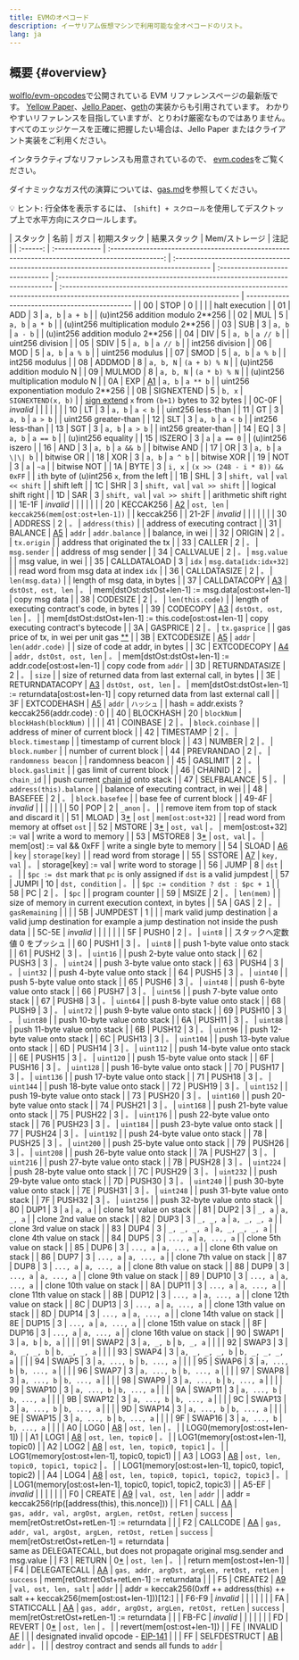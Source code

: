 ```yaml
---
title: EVMのオペコード
description: イーサリアム仮想マシンで利用可能な全オペコードのリスト。
lang: ja
---
```


## 概要 \{#overview}

[wolflo/evm-opcodes](https://github.com/wolflo/evm-opcodes)で公開されている EVM リファレンスページの最新版です。 [Yellow Paper](https://ethereum.github.io/yellowpaper/paper.pdf)、[Jello Paper](https://jellopaper.org/evm/)、[geth](https://github.com/ethereum/go-ethereum)の実装からも引用されています。 わかりやすいリファレンスを目指していますが、とりわけ厳密なものではありません。 すべてのエッジケースを正確に把握したい場合は、Jello Paper またはクライアント実装をご利用ください。

インタラクティブなリファレンスも用意されているので、 [evm.codes](https://www.evm.codes/)をご覧ください。

ダイナミックなガス代の演算については、[gas.md](https://github.com/wolflo/evm-opcodes/blob/main/gas.md)を参照してください。

💡 ヒント: 行全体を表示するには、 `[shift] + スクロール`を使用してデスクトップ上で水平方向にスクロールします。

| スタック | 名前           |                                              ガス                                               | 初期スタック                                                                              | 結果スタック                    | Mem/ストレージ                                                                | 注記                                                                                                                             |
| :------: | :------------- | :---------------------------------------------------------------------------------------------: | :---------------------------------------------------------------------------------------- | :------------------------------ | :---------------------------------------------------------------------------- | :------------------------------------------------------------------------------------------------------------------------------- | ---------------------------------------------- |
|    00    | STOP           |                                                0                                                |                                                                                           |                                 |                                                                               | halt execution                                                                                                                   |
|    01    | ADD            |                                                3                                                | `a, b`                                                                                    | `a + b`                         |                                                                               | (u)int256 addition modulo 2\*\*256                                                                                               |
|    02    | MUL            |                                                5                                                | `a, b`                                                                                    | `a * b`                         |                                                                               | (u)int256 multiplication modulo 2\*\*256                                                                                         |
|    03    | SUB            |                                                3                                                | `a, b`                                                                                    | `a - b`                         |                                                                               | (u)int256 addition modulo 2\*\*256                                                                                               |
|    04    | DIV            |                                                5                                                | `a, b`                                                                                    | `a // b`                        |                                                                               | uint256 division                                                                                                                 |
|    05    | SDIV           |                                                5                                                | `a, b`                                                                                    | `a // b`                        |                                                                               | int256 division                                                                                                                  |
|    06    | MOD            |                                                5                                                | `a, b`                                                                                    | `a % b`                         |                                                                               | uint256 modulus                                                                                                                  |
|    07    | SMOD           |                                                5                                                | `a, b`                                                                                    | `a % b`                         |                                                                               | int256 modulus                                                                                                                   |
|    08    | ADDMOD         |                                                8                                                | `a, b, N`                                                                                 | `(a + b) % N`                   |                                                                               | (u)int256 addition modulo N                                                                                                      |
|    09    | MULMOD         |                                                8                                                | `a, b, N`                                                                                 | `(a * b) % N`                   |                                                                               | (u)int256 multiplication modulo N                                                                                                |
|    0A    | EXP            |               [A1](https://github.com/wolflo/evm-opcodes/blob/main/gas.md#a1-exp)               | `a, b`                                                                                    | `a ** b`                        |                                                                               | uint256 exponentiation modulo 2\*\*256                                                                                           |
|    0B    | SIGNEXTEND     |                                                5                                                | `b, x`                                                                                    | `SIGNEXTEND(x, b)`              |                                                                               | [sign extend](https://wikipedia.org/wiki/Sign_extension) `x` from `(b+1)` bytes to 32 bytes                                      |
|  0C-0F   | _invalid_      |                                                                                                 |                                                                                           |                                 |                                                                               |                                                                                                                                  |
|    10    | LT             |                                                3                                                | `a, b`                                                                                    | `a < b`                         |                                                                               | uint256 less-than                                                                                                                |
|    11    | GT             |                                                3                                                | `a, b`                                                                                    | `a > b`                         |                                                                               | uint256 greater-than                                                                                                             |
|    12    | SLT            |                                                3                                                | `a, b`                                                                                    | `a < b`                         |                                                                               | int256 less-than                                                                                                                 |
|    13    | SGT            |                                                3                                                | `a, b`                                                                                    | `a > b`                         |                                                                               | int256 greater-than                                                                                                              |
|    14    | EQ             |                                                3                                                | `a, b`                                                                                    | `a == b`                        |                                                                               | (u)int256 equality                                                                                                               |
|    15    | ISZERO         |                                                3                                                | `a`                                                                                       | `a == 0`                        |                                                                               | (u)int256 iszero                                                                                                                 |
|    16    | AND            |                                                3                                                | `a, b`                                                                                    | `a && b`                        |                                                                               | bitwise AND                                                                                                                      |
|    17    | OR             |                                                3                                                | `a, b`                                                                                    | `a \|\| b`                      |                                                                               | bitwise OR                                                                                                                       |
|    18    | XOR            |                                                3                                                | `a, b`                                                                                    | `a ^ b`                         |                                                                               | bitwise XOR                                                                                                                      |
|    19    | NOT            |                                                3                                                | `a`                                                                                       | `~a`                            |                                                                               | bitwise NOT                                                                                                                      |
|    1A    | BYTE           |                                                3                                                | `i, x`                                                                                    | `(x >> (248 - i * 8)) && 0xFF`  |                                                                               | `i`th byte of (u)int256 `x`, from the left                                                                                       |
|    1B    | SHL            |                                                3                                                | `shift, val`                                                                              | `val << shift`                  |                                                                               | shift left                                                                                                                       |
|    1C    | SHR            |                                                3                                                | `shift, val`                                                                              | `val >> shift`                  |                                                                               | logical shift right                                                                                                              |
|    1D    | SAR            |                                                3                                                | `shift, val`                                                                              | `val >> shift`                  |                                                                               | arithmetic shift right                                                                                                           |
|  1E-1F   | _invalid_      |                                                                                                 |                                                                                           |                                 |                                                                               |                                                                                                                                  |
|    20    | KECCAK256      |              [A2](https://github.com/wolflo/evm-opcodes/blob/main/gas.md#a2-sha3)               | `ost, len`                                                                                | `keccak256(mem[ost:ost+len-1])` |                                                                               | keccak256                                                                                                                        |
|  21-2F   | _invalid_      |                                                                                                 |                                                                                           |                                 |                                                                               |                                                                                                                                  |
|    30    | ADDRESS        |                                                2                                                | `。`                                                                                      | `address(this)`                 |                                                                               | address of executing contract                                                                                                    |
|    31    | BALANCE        | [A5](https://github.com/wolflo/evm-opcodes/blob/main/gas.md#a5-balance-extcodesize-extcodehash) | `addr`                                                                                    | `addr.balance`                  |                                                                               | balance, in wei                                                                                                                  |
|    32    | ORIGIN         |                                                2                                                | `。`                                                                                      | `tx.origin`                     |                                                                               | address that originated the tx                                                                                                   |
|    33    | CALLER         |                                                2                                                | `。`                                                                                      | `msg.sender`                    |                                                                               | address of msg sender                                                                                                            |
|    34    | CALLVALUE      |                                                2                                                | `。`                                                                                      | `msg.value`                     |                                                                               | msg value, in wei                                                                                                                |
|    35    | CALLDATALOAD   |                                                3                                                | `idx`                                                                                     | `msg.data[idx:idx+32]`          |                                                                               | read word from msg data at index `idx`                                                                                           |
|    36    | CALLDATASIZE   |                                                2                                                | `。`                                                                                      | `len(msg.data)`                 |                                                                               | length of msg data, in bytes                                                                                                     |
|    37    | CALLDATACOPY   |         [A3](https://github.com/wolflo/evm-opcodes/blob/main/gas.md#a3-copy-operations)         | `dstOst, ost, len`                                                                        | `。`                            | mem[dstOst:dstOst+len-1] := msg.data[ost:ost+len-1]                           | copy msg data                                                                                                                    |
|    38    | CODESIZE       |                                                2                                                | `。`                                                                                      | `len(this.code)`                |                                                                               | length of executing contract's code, in bytes                                                                                    |
|    39    | CODECOPY       |         [A3](https://github.com/wolflo/evm-opcodes/blob/main/gas.md#a3-copy-operations)         | `dstOst, ost, len`                                                                        | `。`                            |                                                                               | mem[dstOst:dstOst+len-1] := this.code[ost:ost+len-1]                                                                             | copy executing contract's bytecode             |
|    3A    | GASPRICE       |                                                2                                                | `。`                                                                                      | `tx.gasprice`                   |                                                                               | gas price of tx, in wei per unit gas [\*\*](https://eips.ethereum.org/EIPS/eip-1559#gasprice)                                    |
|    3B    | EXTCODESIZE    | [A5](https://github.com/wolflo/evm-opcodes/blob/main/gas.md#a5-balance-extcodesize-extcodehash) | `addr`                                                                                    | `len(addr.code)`                |                                                                               | size of code at addr, in bytes                                                                                                   |
|    3C    | EXTCODECOPY    |           [A4](https://github.com/wolflo/evm-opcodes/blob/main/gas.md#a4-extcodecopy)           | `addr, dstOst, ost, len`                                                                  | `。`                            | mem[dstOst:dstOst+len-1] := addr.code[ost:ost+len-1]                          | copy code from `addr`                                                                                                            |
|    3D    | RETURNDATASIZE |                                                2                                                | `。`                                                                                      | `size`                          |                                                                               | size of returned data from last external call, in bytes                                                                          |
|    3E    | RETURNDATACOPY |         [A3](https://github.com/wolflo/evm-opcodes/blob/main/gas.md#a3-copy-operations)         | `dstOst, ost, len`                                                                        | `。`                            | mem[dstOst:dstOst+len-1] := returndata[ost:ost+len-1]                         | copy returned data from last external call                                                                                       |
|    3F    | EXTCODEHASH    | [A5](https://github.com/wolflo/evm-opcodes/blob/main/gas.md#a5-balance-extcodesize-extcodehash) | `addr`                                                                                    | `ハッシュ`                      |                                                                               | hash = addr.exists ? keccak256(addr.code) : 0                                                                                    |
|    40    | BLOCKHASH      |                                               20                                                | `blockNum`                                                                                | `blockHash(blockNum)`           |                                                                               |                                                                                                                                  |
|    41    | COINBASE       |                                                2                                                | `。`                                                                                      | `block.coinbase`                |                                                                               | address of miner of current block                                                                                                |
|    42    | TIMESTAMP      |                                                2                                                | `。`                                                                                      | `block.timestamp`               |                                                                               | timestamp of current block                                                                                                       |
|    43    | NUMBER         |                                                2                                                | `。`                                                                                      | `block.number`                  |                                                                               | number of current block                                                                                                          |
|    44    | PREVRANDAO     |                                                2                                                | `。`                                                                                      | `randomness beacon`             |                                                                               | randomness beacon                                                                                                                |
|    45    | GASLIMIT       |                                                2                                                | `。`                                                                                      | `block.gaslimit`                |                                                                               | gas limit of current block                                                                                                       |
|    46    | CHAINID        |                                                2                                                | `。`                                                                                      | `chain_id`                      |                                                                               | push current [chain id](https://eips.ethereum.org/EIPS/eip-155) onto stack                                                       |
|    47    | SELFBALANCE    |                                                5                                                | `。`                                                                                      | `address(this).balance`         |                                                                               | balance of executing contract, in wei                                                                                            |
|    48    | BASEFEE        |                                                2                                                | `。`                                                                                      | `block.basefee`                 |                                                                               | base fee of current block                                                                                                        |
|  49-4F   | _invalid_      |                                                                                                 |                                                                                           |                                 |                                                                               |                                                                                                                                  |
|    50    | POP            |                                                2                                                | `_anon`                                                                                   | `。`                            |                                                                               | remove item from top of stack and discard it                                                                                     |
|    51    | MLOAD          |       3[\*](https://github.com/wolflo/evm-opcodes/blob/main/gas.md#a0-1-memory-expansion)       | `ost`                                                                                     | `mem[ost:ost+32]`               |                                                                               | read word from memory at offset `ost`                                                                                            |
|    52    | MSTORE         |       3[\*](https://github.com/wolflo/evm-opcodes/blob/main/gas.md#a0-1-memory-expansion)       | `ost, val`                                                                                | `。`                            | mem[ost:ost+32] := val                                                        | write a word to memory                                                                                                           |
|    53    | MSTORE8        |       3[\*](https://github.com/wolflo/evm-opcodes/blob/main/gas.md#a0-1-memory-expansion)       | `ost, val`                                                                                | `。`                            | mem[ost] := val && 0xFF                                                       | write a single byte to memory                                                                                                    |
|    54    | SLOAD          |              [A6](https://github.com/wolflo/evm-opcodes/blob/main/gas.md#a6-sload)              | `key`                                                                                     | `storage[key]`                  |                                                                               | read word from storage                                                                                                           |
|    55    | SSTORE         |             [A7](https://github.com/wolflo/evm-opcodes/blob/main/gas.md#a7-sstore)              | `key, val`                                                                                | `。`                            | storage[key] := val                                                           | write word to storage                                                                                                            |
|    56    | JUMP           |                                                8                                                | `dst`                                                                                     | `。`                            |                                                                               | `$pc := dst` mark that `pc` is only assigned if `dst` is a valid jumpdest                                                        |
|    57    | JUMPI          |                                               10                                                | `dst, condition`                                                                          | `。`                            |                                                                               | `$pc := condition ? dst : $pc + 1`                                                                                               |
|    58    | PC             |                                                2                                                | `。`                                                                                      | `$pc`                           |                                                                               | program counter                                                                                                                  |
|    59    | MSIZE          |                                                2                                                | `。`                                                                                      | `len(mem)`                      |                                                                               | size of memory in current execution context, in bytes                                                                            |
|    5A    | GAS            |                                                2                                                | `。`                                                                                      | `gasRemaining`                  |                                                                               |                                                                                                                                  |
|    5B    | JUMPDEST       |                                                1                                                |                                                                                           |                                 | mark valid jump destination                                                   | a valid jump destination for example a jump destination not inside the push data                                                 |
|  5C-5E   | _invalid_      |                                                                                                 |                                                                                           |                                 |                                                                               |                                                                                                                                  |
|    5F    | PUSH0          |                                                2                                                | `。`                                                                                      | `uint8`                         |                                                                               | スタックへ定数値 0 をプッシュ                                                                                                    |
|    60    | PUSH1          |                                                3                                                | `。`                                                                                      | `uint8`                         |                                                                               | push 1-byte value onto stack                                                                                                     |
|    61    | PUSH2          |                                                3                                                | `。`                                                                                      | `uint16`                        |                                                                               | push 2-byte value onto stack                                                                                                     |
|    62    | PUSH3          |                                                3                                                | `。`                                                                                      | `uint24`                        |                                                                               | push 3-byte value onto stack                                                                                                     |
|    63    | PUSH4          |                                                3                                                | `。`                                                                                      | `uint32`                        |                                                                               | push 4-byte value onto stack                                                                                                     |
|    64    | PUSH5          |                                                3                                                | `。`                                                                                      | `uint40`                        |                                                                               | push 5-byte value onto stack                                                                                                     |
|    65    | PUSH6          |                                                3                                                | `。`                                                                                      | `uint48`                        |                                                                               | push 6-byte value onto stack                                                                                                     |
|    66    | PUSH7          |                                                3                                                | `。`                                                                                      | `uint56`                        |                                                                               | push 7-byte value onto stack                                                                                                     |
|    67    | PUSH8          |                                                3                                                | `。`                                                                                      | `uint64`                        |                                                                               | push 8-byte value onto stack                                                                                                     |
|    68    | PUSH9          |                                                3                                                | `。`                                                                                      | `uint72`                        |                                                                               | push 9-byte value onto stack                                                                                                     |
|    69    | PUSH10         |                                                3                                                | `。`                                                                                      | `uint80`                        |                                                                               | push 10-byte value onto stack                                                                                                    |
|    6A    | PUSH11         |                                                3                                                | `。`                                                                                      | `uint88`                        |                                                                               | push 11-byte value onto stack                                                                                                    |
|    6B    | PUSH12         |                                                3                                                | `。`                                                                                      | `uint96`                        |                                                                               | push 12-byte value onto stack                                                                                                    |
|    6C    | PUSH13         |                                                3                                                | `。`                                                                                      | `uint104`                       |                                                                               | push 13-byte value onto stack                                                                                                    |
|    6D    | PUSH14         |                                                3                                                | `。`                                                                                      | `uint112`                       |                                                                               | push 14-byte value onto stack                                                                                                    |
|    6E    | PUSH15         |                                                3                                                | `。`                                                                                      | `uint120`                       |                                                                               | push 15-byte value onto stack                                                                                                    |
|    6F    | PUSH16         |                                                3                                                | `。`                                                                                      | `uint128`                       |                                                                               | push 16-byte value onto stack                                                                                                    |
|    70    | PUSH17         |                                                3                                                | `。`                                                                                      | `uint136`                       |                                                                               | push 17-byte value onto stack                                                                                                    |
|    71    | PUSH18         |                                                3                                                | `。`                                                                                      | `uint144`                       |                                                                               | push 18-byte value onto stack                                                                                                    |
|    72    | PUSH19         |                                                3                                                | `。`                                                                                      | `uint152`                       |                                                                               | push 19-byte value onto stack                                                                                                    |
|    73    | PUSH20         |                                                3                                                | `。`                                                                                      | `uint160`                       |                                                                               | push 20-byte value onto stack                                                                                                    |
|    74    | PUSH21         |                                                3                                                | `。`                                                                                      | `uint168`                       |                                                                               | push 21-byte value onto stack                                                                                                    |
|    75    | PUSH22         |                                                3                                                | `。`                                                                                      | `uint176`                       |                                                                               | push 22-byte value onto stack                                                                                                    |
|    76    | PUSH23         |                                                3                                                | `。`                                                                                      | `uint184`                       |                                                                               | push 23-byte value onto stack                                                                                                    |
|    77    | PUSH24         |                                                3                                                | `。`                                                                                      | `uint192`                       |                                                                               | push 24-byte value onto stack                                                                                                    |
|    78    | PUSH25         |                                                3                                                | `。`                                                                                      | `uint200`                       |                                                                               | push 25-byte value onto stack                                                                                                    |
|    79    | PUSH26         |                                                3                                                | `。`                                                                                      | `uint208`                       |                                                                               | push 26-byte value onto stack                                                                                                    |
|    7A    | PUSH27         |                                                3                                                | `。`                                                                                      | `uint216`                       |                                                                               | push 27-byte value onto stack                                                                                                    |
|    7B    | PUSH28         |                                                3                                                | `。`                                                                                      | `uint224`                       |                                                                               | push 28-byte value onto stack                                                                                                    |
|    7C    | PUSH29         |                                                3                                                | `。`                                                                                      | `uint232`                       |                                                                               | push 29-byte value onto stack                                                                                                    |
|    7D    | PUSH30         |                                                3                                                | `。`                                                                                      | `uint240`                       |                                                                               | push 30-byte value onto stack                                                                                                    |
|    7E    | PUSH31         |                                                3                                                | `。`                                                                                      | `uint248`                       |                                                                               | push 31-byte value onto stack                                                                                                    |
|    7F    | PUSH32         |                                                3                                                | `。`                                                                                      | `uint256`                       |                                                                               | push 32-byte value onto stack                                                                                                    |
|    80    | DUP1           |                                                3                                                | `a`                                                                                       | `a, a`                          |                                                                               | clone 1st value on stack                                                                                                         |
|    81    | DUP2           |                                                3                                                | `_, a`                                                                                    | `a, _, a`                       |                                                                               | clone 2nd value on stack                                                                                                         |
|    82    | DUP3           |                                                3                                                | `_, _, a`                                                                                 | `a, _, _, a`                    |                                                                               | clone 3rd value on stack                                                                                                         |
|    83    | DUP4           |                                                3                                                | `_, _, _, a`                                                                              | `a, _, _, _, a`                 |                                                                               | clone 4th value on stack                                                                                                         |
|    84    | DUP5           |                                                3                                                | `..., a`                                                                                  | `a, ..., a`                     |                                                                               | clone 5th value on stack                                                                                                         |
|    85    | DUP6           |                                                3                                                | `..., a`                                                                                  | `a, ..., a`                     |                                                                               | clone 6th value on stack                                                                                                         |
|    86    | DUP7           |                                                3                                                | `..., a`                                                                                  | `a, ..., a`                     |                                                                               | clone 7th value on stack                                                                                                         |
|    87    | DUP8           |                                                3                                                | `..., a`                                                                                  | `a, ..., a`                     |                                                                               | clone 8th value on stack                                                                                                         |
|    88    | DUP9           |                                                3                                                | `..., a`                                                                                  | `a, ..., a`                     |                                                                               | clone 9th value on stack                                                                                                         |
|    89    | DUP10          |                                                3                                                | `..., a`                                                                                  | `a, ..., a`                     |                                                                               | clone 10th value on stack                                                                                                        |
|    8A    | DUP11          |                                                3                                                | `..., a`                                                                                  | `a, ..., a`                     |                                                                               | clone 11th value on stack                                                                                                        |
|    8B    | DUP12          |                                                3                                                | `..., a`                                                                                  | `a, ..., a`                     |                                                                               | clone 12th value on stack                                                                                                        |
|    8C    | DUP13          |                                                3                                                | `..., a`                                                                                  | `a, ..., a`                     |                                                                               | clone 13th value on stack                                                                                                        |
|    8D    | DUP14          |                                                3                                                | `..., a`                                                                                  | `a, ..., a`                     |                                                                               | clone 14th value on stack                                                                                                        |
|    8E    | DUP15          |                                                3                                                | `..., a`                                                                                  | `a, ..., a`                     |                                                                               | clone 15th value on stack                                                                                                        |
|    8F    | DUP16          |                                                3                                                | `..., a`                                                                                  | `a, ..., a`                     |                                                                               | clone 16th value on stack                                                                                                        |
|    90    | SWAP1          |                                                3                                                | `a, b`                                                                                    | `b, a`                          |                                                                               |                                                                                                                                  |
|    91    | SWAP2          |                                                3                                                | `a, _, b`                                                                                 | `b, _, a`                       |                                                                               |                                                                                                                                  |
|    92    | SWAP3          |                                                3                                                | `a, _, _, b`                                                                              | `b, _, _, a`                    |                                                                               |                                                                                                                                  |
|    93    | SWAP4          |                                                3                                                | `a, _, _, _, b`                                                                           | `b, _, _, _, a`                 |                                                                               |                                                                                                                                  |
|    94    | SWAP5          |                                                3                                                | `a, ..., b`                                                                               | `b, ..., a`                     |                                                                               |                                                                                                                                  |
|    95    | SWAP6          |                                                3                                                | `a, ..., b`                                                                               | `b, ..., a`                     |                                                                               |                                                                                                                                  |
|    96    | SWAP7          |                                                3                                                | `a, ..., b`                                                                               | `b, ..., a`                     |                                                                               |                                                                                                                                  |
|    97    | SWAP8          |                                                3                                                | `a, ..., b`                                                                               | `b, ..., a`                     |                                                                               |                                                                                                                                  |
|    98    | SWAP9          |                                                3                                                | `a, ..., b`                                                                               | `b, ..., a`                     |                                                                               |                                                                                                                                  |
|    99    | SWAP10         |                                                3                                                | `a, ..., b`                                                                               | `b, ..., a`                     |                                                                               |                                                                                                                                  |
|    9A    | SWAP11         |                                                3                                                | `a, ..., b`                                                                               | `b, ..., a`                     |                                                                               |                                                                                                                                  |
|    9B    | SWAP12         |                                                3                                                | `a, ..., b`                                                                               | `b, ..., a`                     |                                                                               |                                                                                                                                  |
|    9C    | SWAP13         |                                                3                                                | `a, ..., b`                                                                               | `b, ..., a`                     |                                                                               |                                                                                                                                  |
|    9D    | SWAP14         |                                                3                                                | `a, ..., b`                                                                               | `b, ..., a`                     |                                                                               |                                                                                                                                  |
|    9E    | SWAP15         |                                                3                                                | `a, ..., b`                                                                               | `b, ..., a`                     |                                                                               |                                                                                                                                  |
|    9F    | SWAP16         |                                                3                                                | `a, ..., b`                                                                               | `b, ..., a`                     |                                                                               |                                                                                                                                  |
|    A0    | LOG0           |         [A8](https://github.com/wolflo/evm-opcodes/blob/main/gas.md#a8-log-operations)          | `ost, len`                                                                                | `。`                            |                                                                               | LOG0(memory[ost:ost+len-1])                                                                                                      |
|    A1    | LOG1           |         [A8](https://github.com/wolflo/evm-opcodes/blob/main/gas.md#a8-log-operations)          | `ost, len, topic0`                                                                        | `。`                            |                                                                               | LOG1(memory[ost:ost+len-1], topic0)                                                                                              |
|    A2    | LOG2           |         [A8](https://github.com/wolflo/evm-opcodes/blob/main/gas.md#a8-log-operations)          | `ost, len, topic0, topic1`                                                                | `。`                            |                                                                               | LOG1(memory[ost:ost+len-1], topic0, topic1)                                                                                      |
|    A3    | LOG3           |         [A8](https://github.com/wolflo/evm-opcodes/blob/main/gas.md#a8-log-operations)          | `ost, len, topic0, topic1, topic2`                                                        | `。`                            |                                                                               | LOG1(memory[ost:ost+len-1], topic0, topic1, topic2)                                                                              |
|    A4    | LOG4           |         [A8](https://github.com/wolflo/evm-opcodes/blob/main/gas.md#a8-log-operations)          | `ost, len, topic0, topic1, topic2, topic3`                                                | `。`                            |                                                                               | LOG1(memory[ost:ost+len-1],&#160;topic0,&#160;topic1,&#160;topic2,&#160;topic3)                                                  |
|  A5-EF   | _invalid_      |                                                                                                 |                                                                                           |                                 |                                                                               |                                                                                                                                  |
|    F0    | CREATE         |        [A9](https://github.com/wolflo/evm-opcodes/blob/main/gas.md#a9-create-operations)        | `val, ost, len`                                                                           | `addr`                          |                                                                               | addr = keccak256(rlp([address(this), this.nonce]))                                                                               |
|    F1    | CALL           |         [AA](https://github.com/wolflo/evm-opcodes/blob/main/gas.md#aa-call-operations)         | <code>gas,&#160;addr,&#160;val,&#160;argOst,&#160;argLen,&#160;retOst,&#160;retLen</code> | `success`                       | mem[retOst:retOst+retLen-1] := returndata                                     |                                                                                                                                  |
|    F2    | CALLCODE       |         [AA](https://github.com/wolflo/evm-opcodes/blob/main/gas.md#aa-call-operations)         | `gas, addr, val, argOst, argLen, retOst, retLen`                                          | `success`                       | mem[retOst:retOst+retLen-1]&#160;=&#160;returndata                            | same&#160;as&#160;DELEGATECALL,&#160;but&#160;does&#160;not&#160;propagate&#160;original&#160;msg.sender&#160;and&#160;msg.value |
|    F3    | RETURN         |       0[\*](https://github.com/wolflo/evm-opcodes/blob/main/gas.md#a0-1-memory-expansion)       | `ost, len`                                                                                | `。`                            |                                                                               | return mem[ost:ost+len-1]                                                                                                        |
|    F4    | DELEGATECALL   |         [AA](https://github.com/wolflo/evm-opcodes/blob/main/gas.md#aa-call-operations)         | `gas, addr, argOst, argLen, retOst, retLen`                                               | `success`                       | mem[retOst:retOst+retLen-1] := returndata                                     |                                                                                                                                  |
|    F5    | CREATE2        |        [A9](https://github.com/wolflo/evm-opcodes/blob/main/gas.md#a9-create-operations)        | `val, ost, len, salt`                                                                     | `addr`                          |                                                                               | addr = keccak256(0xff ++ address(this) ++ salt ++ keccak256(mem[ost:ost+len-1]))[12:]                                            |
|  F6-F9   | _invalid_      |                                                                                                 |                                                                                           |                                 |                                                                               |                                                                                                                                  |
|    FA    | STATICCALL     |         [AA](https://github.com/wolflo/evm-opcodes/blob/main/gas.md#aa-call-operations)         | `gas, addr, argOst, argLen, retOst, retLen`                                               | `success`                       | mem[retOst:retOst+retLen-1] := returndata                                     |                                                                                                                                  |
|  FB-FC   | _invalid_      |                                                                                                 |                                                                                           |                                 |                                                                               |                                                                                                                                  |
|    FD    | REVERT         |       0[\*](https://github.com/wolflo/evm-opcodes/blob/main/gas.md#a0-1-memory-expansion)       | `ost, len`                                                                                | `。`                            |                                                                               | revert(mem[ost:ost+len-1])                                                                                                       |
|    FE    | INVALID        |             [AF](https://github.com/wolflo/evm-opcodes/blob/main/gas.md#af-invalid)             |                                                                                           |                                 | designated invalid opcode - [EIP-141](https://eips.ethereum.org/EIPS/eip-141) |                                                                                                                                  |
|    FF    | SELFDESTRUCT   |          [AB](https://github.com/wolflo/evm-opcodes/blob/main/gas.md#ab-selfdestruct)           | `addr`                                                                                    | `。`                            |                                                                               |                                                                                                                                  | destroy contract and sends all funds to `addr` |
